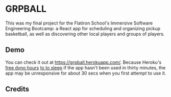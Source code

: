 # GRPBALL
This was my final project for the Flatiron School's Immersive Software Engineering Bootcamp: a React app for scheduling and organizing pickup basketball, as well as discovering other local players and groups of players.

## Demo
You can check it out at https://grpball.herokuapp.com/. Because Heroku's <a href="https://devcenter.heroku.com/articles/free-dyno-hours">free dyno hours</a> <a href="https://devcenter.heroku.com/articles/free-dyno-hours#dyno-sleeping">to to sleep</a> if the app hasn't been used in thirty minutes, the app may be unresponsive for about 30 secs when you first attempt to use it.

## Credits

